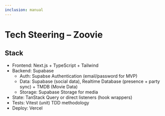 ```yaml
---
inclusion: manual
---
```


# Tech Steering – Zoovie

## Stack

- Frontend: Next.js + TypeScript + Tailwind
- Backend: Supabase
  - Auth: Supabse Authentication (email/password for MVP)
  - Data: Supabase (social data), Realtime Database (presence + party sync) + TMDB (Movie Data)
  - Storage: Supabase Storage for media
- State: TanStack Query or direct listeners (hook wrappers)
- Tests: Vitest (unit) TDD methodology
- Deploy: Vercel
